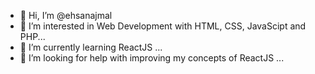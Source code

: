 - 👋 Hi, I’m @ehsanajmal
- 👀 I’m interested in Web Development with HTML, CSS, JavaScipt and PHP...
- 🌱 I’m currently learning ReactJS ...
- 💞️ I’m looking for help with improving my concepts of ReactJS ...
